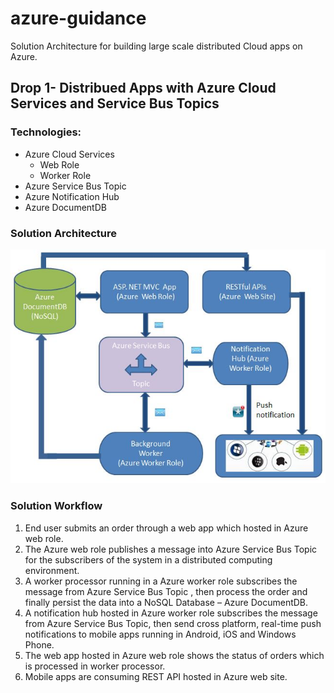 # azure-guidance
Solution Architecture for building large scale distributed Cloud apps on Azure.

## Drop 1- Distribued Apps with Azure Cloud Services and Service Bus Topics

### Technologies:

* Azure Cloud Services
  * Web Role
  * Worker Role
* Azure Service Bus Topic
* Azure Notification Hub
* Azure DocumentDB

### Solution Architecture 

![alt tag](https://github.com/AccelNA/azure-guidance/blob/master/contents/azure-arch.JPG)

### Solution Workflow

1. End user submits an order through a web app which hosted in Azure web role.
2. The Azure web role publishes a message into Azure Service Bus Topic for the subscribers of the system in a distributed computing environment.
3. A worker processor  running in a Azure worker role subscribes the message from Azure Service Bus Topic , then process the order and finally persist the data into a NoSQL Database – Azure DocumentDB.
4. A notification hub hosted in Azure worker role subscribes the message from Azure Service Bus Topic, then send cross platform, real-time push notifications to mobile apps running in Android, iOS and Windows Phone.
5. The web app hosted in Azure web role shows the status of orders which is processed in worker processor.
6. Mobile apps are consuming REST API hosted in Azure web site.

